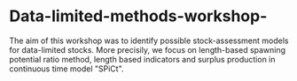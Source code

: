 # Data-limited-methods-workshop-
The aim of this workshop was to identify possible stock-assessment models for data-limited stocks. More precisily, we focus on length-based spawning potential ratio method, length based indicators and surplus production in continuous time model "SPiCt".
